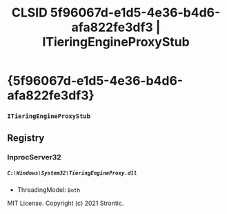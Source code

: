 ﻿---
title: "CLSID 5f96067d-e1d5-4e36-b4d6-afa822fe3df3 | ITieringEngineProxyStub"
excerpt: What is COM-Object CLSID 5f96067d-e1d5-4e36-b4d6-afa822fe3df3?
---

# {5f96067d-e1d5-4e36-b4d6-afa822fe3df3}

### `ITieringEngineProxyStub`

## Registry


### InprocServer32

##### `C:\Windows\System32\TieringEngineProxy.dll`
* ThreadingModel: `Both`

MIT License. Copyright (c) 2021 Strontic.


